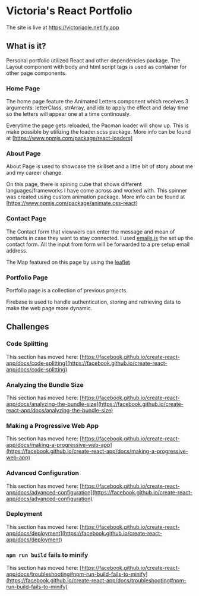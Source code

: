 # Victoria's React Portfolio

The site is live at https://victoriaqle.netlify.app

## What is it? 

Personal portfolio utilized React and other dependencies package. The Layout component with body and html script tags is used as container for other page components. 



### Home Page 

The home page feature the Animated Letters component which receives 3 arguments: letterClass, strArray, and idx to apply the effect and delay time so the letters will appear one at a time continously. 

Everytime the page gets reloaded, the Pacman loader will show up. This is make possible by utilizing the loader.scss package. 
More info can be found at [https://www.npmjs.com/package/react-loaders]


### About Page

About Page is used to showcase the skillset and a little bit of story about me and my career change. 

On this page, there is spining cube that shows different languages/frameworks I have come across and worked with. This spinner was  created using custom animation package. 
More info can be found at [https://www.npmjs.com/package/animate.css-react]


### Contact Page 

The Contact form that viewwers can enter the message and mean of contacts in case they want to stay connected. I used [emails.js](https://www.npmjs.com/package/@emailjs/browser) the set up the contact form. All the input from form will be forwarded to a pre setup email address. 

The Map featured on this page by using the [leaflet](https://react-leaflet.js.org/)


### Portfolio Page

Portfolio page is a collection of previous projects. 

Firebase is used to handle authentication, storing and retrieving data to make the web page more dynamic. 



## Challenges


### Code Splitting

This section has moved here: [https://facebook.github.io/create-react-app/docs/code-splitting](https://facebook.github.io/create-react-app/docs/code-splitting)

### Analyzing the Bundle Size

This section has moved here: [https://facebook.github.io/create-react-app/docs/analyzing-the-bundle-size](https://facebook.github.io/create-react-app/docs/analyzing-the-bundle-size)

### Making a Progressive Web App

This section has moved here: [https://facebook.github.io/create-react-app/docs/making-a-progressive-web-app](https://facebook.github.io/create-react-app/docs/making-a-progressive-web-app)

### Advanced Configuration

This section has moved here: [https://facebook.github.io/create-react-app/docs/advanced-configuration](https://facebook.github.io/create-react-app/docs/advanced-configuration)

### Deployment

This section has moved here: [https://facebook.github.io/create-react-app/docs/deployment](https://facebook.github.io/create-react-app/docs/deployment)

### `npm run build` fails to minify

This section has moved here: [https://facebook.github.io/create-react-app/docs/troubleshooting#npm-run-build-fails-to-minify](https://facebook.github.io/create-react-app/docs/troubleshooting#npm-run-build-fails-to-minify)
